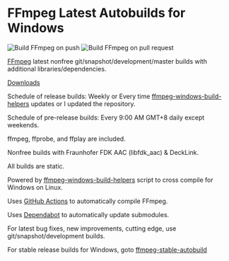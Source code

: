 # FFmpeg Latest Autobuilds for Windows

![Build FFmpeg on push](https://github.com/AnimMouse/ffmpeg-autobuild/workflows/Build%20FFmpeg%20on%20push/badge.svg)
![Build FFmpeg on pull request](https://github.com/AnimMouse/ffmpeg-autobuild/workflows/Build%20FFmpeg%20on%20pull%20request/badge.svg)

[FFmpeg](https://ffmpeg.org/) latest nonfree git/snapshot/development/master builds with additional libraries/dependencies.

[Downloads](https://github.com/AnimMouse/ffmpeg-autobuild/releases)

Schedule of release builds: Weekly or Every time [ffmpeg-windows-build-helpers](https://github.com/rdp/ffmpeg-windows-build-helpers) updates or I updated the repository.

Schedule of pre-release builds: Every 9:00 AM GMT+8 daily except weekends.

ffmpeg, ffprobe, and ffplay are included.

Nonfree builds with Fraunhofer FDK AAC (libfdk_aac) & DeckLink.

All builds are static.

Powered by [ffmpeg-windows-build-helpers](https://github.com/rdp/ffmpeg-windows-build-helpers) script to cross compile for Windows on Linux.

Uses [GitHub Actions](https://github.com/features/actions) to automatically compile FFmpeg.

Uses [Dependabot](https://dependabot.com/) to automatically update submodules.

For latest bug fixes, new improvements, cutting edge, use git/snapshot/development builds.

For stable release builds for Windows, goto [ffmpeg-stable-autobuild](https://github.com/AnimMouse/ffmpeg-stable-autobuild)